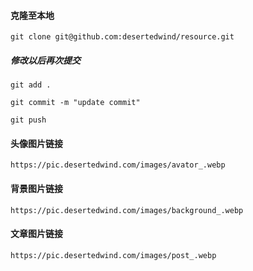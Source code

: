 #### 克隆至本地

```
git clone git@github.com:desertedwind/resource.git
```

##### 修改以后再次提交

```
git add .
```

```
git commit -m "update commit"
```

```
git push
```

#### 头像图片链接

```
https://pic.desertedwind.com/images/avator_.webp
```

#### 背景图片链接

```
https://pic.desertedwind.com/images/background_.webp
```

#### 文章图片链接

```
https://pic.desertedwind.com/images/post_.webp
```
